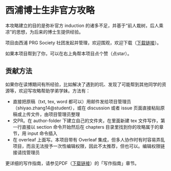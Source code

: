 
# 西浦博士生非官方攻略
本攻略建立的目的是弥补官方 induction 的诸多不足，并基于“前人栽树，后人乘凉”的思想，为后来的博士生提供经验。

项目由西浦 PRG Society 社团发起并管理，欢迎围观，欢迎下载（[下载链接](https://github.com/kaiwu-astro/xp_pgrs_unofficial_guide/releases/latest)）。

如果本项目帮到了你，可以在右上角帮本项目点个赞（点star）。

## 贡献方法
如果你在读博期间有所经验，比如解决了遇到的坑、发现了可能帮到其他同学的资源等，欢迎写攻略帮助学弟学妹。方法有：
- 直接把原稿（txt, tex, word 都可以）用邮件发给项目管理员（shiyao.zhang14@student），或在 discussion 或者 issue 页面直接粘贴原稿或上传文件，由项目管理员整理
- 交PR。在 author-folder 下建立自己的文件夹，在里面新建 tex 文件写作，第一行直接以 section 命令开始然后在 chapters 目录里找到你的攻略属于的章节，用 input 命令插入
- 在 overleaf 上面写。本项目带有 Overleaf 集成，但多人协作时有时容易弄乱项目，而且无法授予一次性编辑权限，因此不太推荐，但也可以。编辑权限链接请找管理员

更详细的写作指南，请参见PDF（[下载链接](https://github.com/kaiwu-astro/xp_pgrs_unofficial_guide/releases/latest)）的「写作指南」章节。
